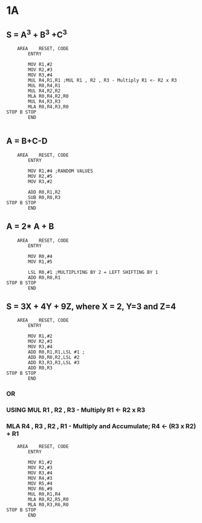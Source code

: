 # 1A

## S = A<sup>3</sup> + B<sup>3</sup> +C<sup>3</sup> 
```ASSEMBLY
	AREA	RESET, CODE
		ENTRY
		
		MOV R1,#2
		MOV R2,#3
		MOV R3,#4
		MUL R4,R1,R1 ;MUL R1 , R2 , R3 - Multiply R1 <- R2 x R3
		MUL R0,R4,R1
		MUL R4,R2,R2
		MLA R0,R4,R2,R0
		MUL R4,R3,R3
		MLA R0,R4,R3,R0
STOP B STOP
		END
		
```

## A = B+C-D

```ASSEMBLY
	AREA	RESET, CODE
		ENTRY
		
		MOV R1,#4 ;RANDOM VALUES
		MOV R2,#5
		MOV R3,#2
		
		ADD R0,R1,R2
		SUB R0,R0,R3
STOP B STOP
		END
```


## A = 2* A + B

```ASSEMBLY
	AREA	RESET, CODE
		ENTRY
		
		MOV R0,#4
		MOV R1,#5
		
		LSL R0,#1 ;MULTIPLYING BY 2 = LEFT SHIFTING BY 1
		ADD R0,R0,R1
STOP B STOP
		END
```


## S = 3X + 4Y + 9Z, where X = 2, Y=3 and Z=4

```ASSEMBLY
	AREA	RESET, CODE
		ENTRY
		
		MOV R1,#2
		MOV R2,#3
		MOV R3,#4
		ADD R0,R1,R1,LSL #1 ; 
		ADD R0,R0,R2,LSL #2
		ADD R3,R3,R3,LSL #3 
		ADD R0,R3
STOP B STOP
		END
```
### OR
### USING MUL R1 , R2 , R3 - Multiply R1 <- R2 x R3
### MLA R4 , R3 , R2 , R1 - Multiply and Accumulate; R4 <- (R3 x R2) + R1

```ASSEMBLY
	AREA	RESET, CODE
		ENTRY
		
		MOV R1,#2
		MOV R2,#3
		MOV R3,#4
		MOV R4,#3
		MOV R5,#4
		MOV R6,#9
		MUL R0,R1,R4 
		MLA R0,R2,R5,R0
		MLA R0,R3,R6,R0
STOP B STOP
		END
```
